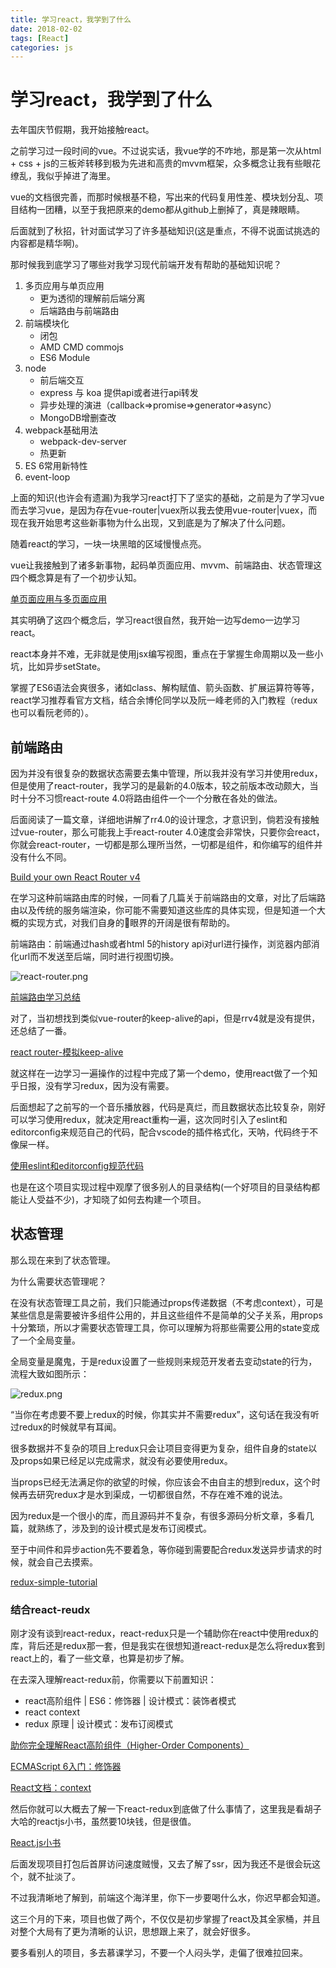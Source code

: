 ```yaml
---
title: 学习react，我学到了什么
date: 2018-02-02
tags: [React]
categories: js
---
```


# 学习react，我学到了什么

去年国庆节假期，我开始接触react。

之前学习过一段时间的vue。不过说实话，我vue学的不咋地，那是第一次从html + css + js的三板斧转移到极为先进和高贵的mvvm框架，众多概念让我有些眼花缭乱，我似乎掉进了海里。

vue的文档很完善，而那时候根基不稳，写出来的代码复用性差、模块划分乱、项目结构一团糟，以至于我把原来的demo都从github上删掉了，真是辣眼睛。

后面就到了秋招，针对面试学习了许多基础知识(这是重点，不得不说面试挑选的内容都是精华啊)。

那时候我到底学习了哪些对我学习现代前端开发有帮助的基础知识呢？

1. 多页应用与单页应用
    * 更为透彻的理解前后端分离
    * 后端路由与前端路由
2. 前端模块化
    * 闭包
    * AMD CMD commojs
    * ES6 Module
3. node
    * 前后端交互
    * express 与 koa 提供api或者进行api转发
    * 异步处理的演进（callback=>promise=>generator=>async）
    * MongoDB增删查改
4. webpack基础用法
    * webpack-dev-server
    * 热更新
5. ES 6常用新特性
6. event-loop

上面的知识(也许会有遗漏)为我学习react打下了坚实的基础，之前是为了学习vue而去学习vue，是因为存在vue-router|vuex所以我去使用vue-router|vuex，而现在我开始思考这些新事物为什么出现，又到底是为了解决了什么问题。

随着react的学习，一块一块黑暗的区域慢慢点亮。

vue让我接触到了诸多新事物，起码单页面应用、mvvm、前端路由、状态管理这四个概念算是有了一个初步认知。

[单页面应用与多页面应用](https://worldzhao.github.io/2018/01/14/%E9%AB%98%E5%B1%8B%E5%BB%BA%E7%93%B4-%E5%89%8D%E7%AB%AF%E6%8A%80%E6%9C%AF%E9%80%89%E5%9E%8B/)

其实明确了这四个概念后，学习react很自然，我开始一边写demo一边学习react。

react本身并不难，无非就是使用jsx编写视图，重点在于掌握生命周期以及一些小坑，比如异步setState。

掌握了ES6语法会爽很多，诸如class、解构赋值、箭头函数、扩展运算符等等，react学习推荐看官方文档，结合余博伦同学以及阮一峰老师的入门教程（redux也可以看阮老师的）。

## 前端路由

因为并没有很复杂的数据状态需要去集中管理，所以我并没有学习并使用redux，但是使用了react-router，我学习的是最新的4.0版本，较之前版本改动颇大，当时十分不习惯react-route 4.0将路由组件一个一个分散在各处的做法。

后面阅读了一篇文章，详细地讲解了rr4.0的设计理念，才意识到，倘若没有接触过vue-router，那么可能我上手react-router 4.0速度会非常快，只要你会react，你就会react-router，一切都是那么理所当然，一切都是组件，和你编写的组件并没有什么不同。

[Build your own React Router v4
](https://worldzhao.github.io/2018/01/10/%E3%80%90%E8%BD%AC%E3%80%91%E6%89%93%E9%80%A0%E5%B1%9E%E4%BA%8E%E4%BD%A0%E8%87%AA%E5%B7%B1%E7%9A%84React%20Router%20v4/)

在学习这种前端路由库的时候，一同看了几篇关于前端路由的文章，对比了后端路由以及传统的服务端渲染，你可能不需要知道这些库的具体实现，但是知道一个大概的实现方式，对我们自身的眼界的开阔是很有帮助的。

前端路由：前端通过hash或者html 5的history api对url进行操作，浏览器内部消化url而不发送至后端，同时进行视图切换。

![react-router.png](http://upload-images.jianshu.io/upload_images/4869616-e627d9dcc4735111.png?imageMogr2/auto-orient/strip%7CimageView2/2/w/1240)

[前端路由学习总结](https://worldzhao.github.io/2017/10/21/%E5%89%8D%E7%AB%AF%E8%B7%AF%E7%94%B1%E6%80%BB%E7%BB%93/)

对了，当初想找到类似vue-router的keep-alive的api，但是rrv4就是没有提供，还总结了一番。

[react router-模拟keep-alive](https://worldzhao.github.io/2017/10/04/react%20router-%E6%A8%A1%E6%8B%9Fkeep-alive/)


就这样在一边学习一遍操作的过程中完成了第一个demo，使用react做了一个知乎日报，没有学习redux，因为没有需要。

后面想起了之前写的一个音乐播放器，代码是真烂，而且数据状态比较复杂，刚好可以学习使用redux，就决定用react重构一遍，这次同时引入了eslint和editorconfig来规范自己的代码，配合vscode的插件格式化，天呐，代码终于不像屎一样。

[使用eslint和editorconfig规范代码](https://worldzhao.github.io/2018/01/16/%E4%BD%BF%E7%94%A8eslint%E5%92%8Ceditorconfig%E8%A7%84%E8%8C%83%E4%BB%A3%E7%A0%81/)

也是在这个项目实现过程中观摩了很多别人的目录结构(一个好项目的目录结构都能让人受益不少)，才知晓了如何去构建一个项目。

## 状态管理

那么现在来到了状态管理。

为什么需要状态管理呢？

在没有状态管理工具之前，我们只能通过props传递数据（不考虑context），可是某些信息是需要被许多组件公用的，并且这些组件不是简单的父子关系，用props十分繁琐，所以才需要状态管理工具，你可以理解为将那些需要公用的state变成了一个全局变量。

全局变量是魔鬼，于是redux设置了一些规则来规范开发者去变动state的行为，流程大致如图所示：

![redux.png](http://upload-images.jianshu.io/upload_images/4869616-af7401b4779dfce4.png?imageMogr2/auto-orient/strip%7CimageView2/2/w/1240)

“当你在考虑要不要上redux的时候，你其实并不需要redux”，这句话在我没有听过redux的时候就早有耳闻。

很多数据并不复杂的项目上redux只会让项目变得更为复杂，组件自身的state以及props如果已经足以完成需求，就没有必要使用redux。

当props已经无法满足你的欲望的时候，你应该会不由自主的想到redux，这个时候再去研究redux才是水到渠成，一切都很自然，不存在难不难的说法。

因为redux是一个很小的库，而且源码并不复杂，有很多源码分析文章，多看几篇，就熟练了，涉及到的设计模式是发布订阅模式。

至于中间件和异步action先不要着急，等你碰到需要配合redux发送异步请求的时候，就会自己去摸索。

[redux-simple-tutorial](https://github.com/kenberkeley/redux-simple-tutorial)

### 结合react-reudx

刚才没有谈到react-redux，react-redux只是一个辅助你在react中使用redux的库，背后还是redux那一套，但是我实在很想知道react-redux是怎么将redux套到react上的，看了一些文章，也算是初步了解。

在去深入理解react-redux前，你需要以下前置知识：

* react高阶组件 | ES6：修饰器 | 设计模式：装饰者模式 
* react context
* redux 原理 | 设计模式：发布订阅模式

[助你完全理解React高阶组件（Higher-Order Components）](http://react-china.org/t/react-higher-order-components/14949)

[ECMAScript 6入门：修饰器](http://es6.ruanyifeng.com/#docs/decorator)

[React文档：context](https://doc.react-china.org/docs/context.html)

然后你就可以大概去了解一下react-redux到底做了什么事情了，这里我是看胡子大哈的reactjs小书，虽然要10块钱，但是很值。

[React.js小书](http://huziketang.com/books/react/)

后面发现项目打包后首屏访问速度贼慢，又去了解了ssr，因为我还不是很会玩这个，就不扯淡了。

不过我清晰地了解到，前端这个海洋里，你下一步要喝什么水，你迟早都会知道。

这三个月的下来，项目也做了两个，不仅仅是初步掌握了react及其全家桶，并且对整个大局有了更为清晰的认识，思想跟上来了，就会好很多。

要多看别人的项目，多去慕课学习，不要一个人闷头学，走偏了很难拉回来。

